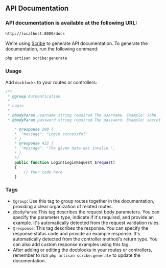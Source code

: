 ## API Documentation

### API documentation is available at the following URL:
```bash
http://localhost:8000/docs
```

We're using [Scribe](https://scribe.knuckles.wtf/laravel) to generate API documentation. To generate the documentation, run the following command:

```bash
php artisan scribe:generate
```

### Usage

Add `docblocks` to your routes or controllers:

```php
/**
 * @group Authentication
 * 
 * Login
 * 
 * @bodyParam username string required The username. Example: John
 * @bodyParam password string required The password. Example: secret

    * @response 200 {
    *  "message": "Login successful"
    * }
    * @response 422 {
    *  "message": "The given data was invalid.",
    * }
    */
    public function Login(LoginRequest $request)
    {
        // Your code here
    }
```


### Tags
- `@group`: Use this tag to group routes together in the documentation, providing a clear organization of related routes.
- `@bodyParam`: This tag describes the request body parameters. You can specify the parameter type, indicate if it's required, and provide an example. It's automatically detected from the request validation rules.
- `@response`: This tag describes the response. You can specify the response status code and provide an example response. It's automatically detected from the controller method's return type. You can also add custom response examples using this tag.
- After adding or editing the docblocks in your routes or controllers, remember to run `php artisan scribe:generate` to update the documentation.
